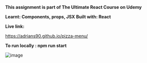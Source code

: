**This assignment is part of The Ultimate React Course on Udemy**
 
 
**Learnt: Components, props, JSX**
**Built with: React**

**Live link:**

https://adrians90.github.io/pizza-menu/

**To run locally : npm run start**

![image](https://github.com/adrians90/pizza-menu/assets/128593202/c70ff410-156a-43ae-a976-d1a5fb71313c)

